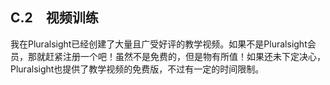 ## C.2　视频训练

我在Pluralsight已经创建了大量且广受好评的教学视频。如果不是Pluralsight会员，那就赶紧注册一个吧！虽然不是免费的，但是物有所值！如果还未下定决心，Pluralsight也提供了教学视频的免费版，不过有一定的时间限制。


